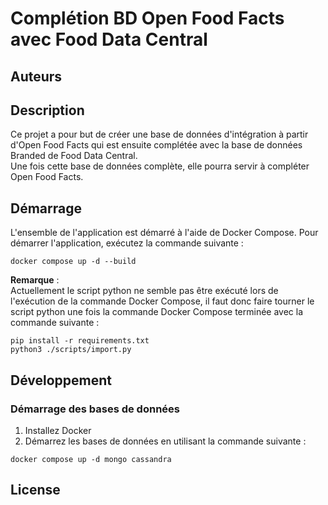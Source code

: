 # Complétion BD Open Food Facts avec Food Data Central

## Auteurs


## Description
Ce projet a pour but de créer une base de données d'intégration à partir d'Open Food Facts qui est ensuite complétée avec la base de données Branded de Food Data Central.\
Une fois cette base de données complète, elle pourra servir à compléter Open Food Facts.


## Démarrage
L'ensemble de l'application est démarré à l'aide de Docker Compose. Pour démarrer l'application, exécutez la commande suivante :
```
docker compose up -d --build
```

**Remarque** :\
Actuellement le script python ne semble pas être exécuté lors de l'exécution de la commande Docker Compose, il faut donc faire tourner le script python une fois la commande Docker Compose terminée avec la commande suivante :
```
pip install -r requirements.txt
python3 ./scripts/import.py
```



## Développement

### Démarrage des bases de données

1. Installez Docker
2. Démarrez les bases de données en utilisant la commande suivante :
```
docker compose up -d mongo cassandra 
```


## License
